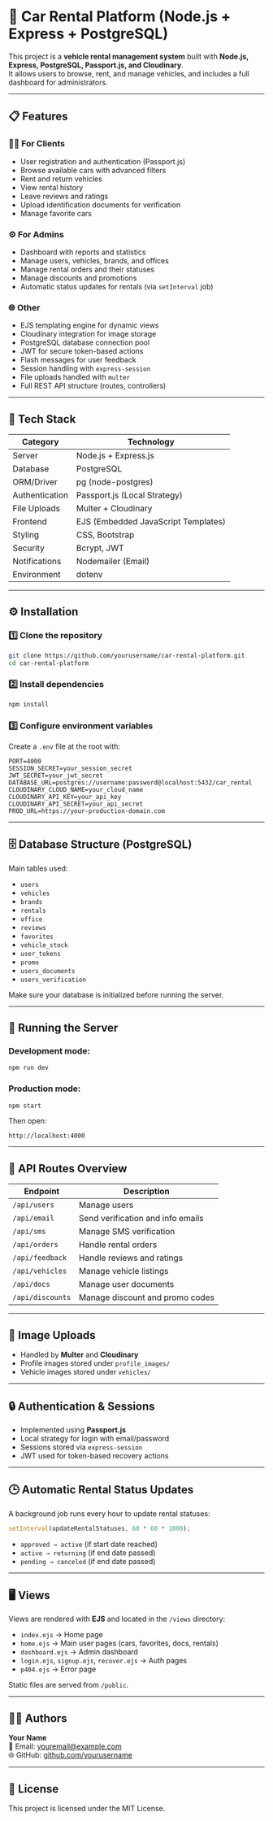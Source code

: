 # 🚗 Car Rental Platform (Node.js + Express + PostgreSQL)

This project is a **vehicle rental management system** built with **Node.js, Express, PostgreSQL, Passport.js, and Cloudinary**.  
It allows users to browse, rent, and manage vehicles, and includes a full dashboard for administrators.

---

## 📋 Features

### 🧑‍💻 For Clients
- User registration and authentication (Passport.js)
- Browse available cars with advanced filters
- Rent and return vehicles
- View rental history
- Leave reviews and ratings
- Upload identification documents for verification
- Manage favorite cars

### ⚙️ For Admins
- Dashboard with reports and statistics
- Manage users, vehicles, brands, and offices
- Manage rental orders and their statuses
- Manage discounts and promotions
- Automatic status updates for rentals (via `setInterval` job)

### 🌐 Other
- EJS templating engine for dynamic views
- Cloudinary integration for image storage
- PostgreSQL database connection pool
- JWT for secure token-based actions
- Flash messages for user feedback
- Session handling with `express-session`
- File uploads handled with `multer`
- Full REST API structure (routes, controllers)

---

## 🧰 Tech Stack

| Category | Technology |
|-----------|-------------|
| Server | Node.js + Express.js |
| Database | PostgreSQL |
| ORM/Driver | pg (node-postgres) |
| Authentication | Passport.js (Local Strategy) |
| File Uploads | Multer + Cloudinary |
| Frontend | EJS (Embedded JavaScript Templates) |
| Styling | CSS, Bootstrap |
| Security | Bcrypt, JWT |
| Notifications | Nodemailer (Email) |
| Environment | dotenv |

---

## ⚙️ Installation

### 1️⃣ Clone the repository
```bash
git clone https://github.com/yourusername/car-rental-platform.git
cd car-rental-platform
```

### 2️⃣ Install dependencies
```bash
npm install
```

### 3️⃣ Configure environment variables
Create a `.env` file at the root with:

```env
PORT=4000
SESSION_SECRET=your_session_secret
JWT_SECRET=your_jwt_secret
DATABASE_URL=postgres://username:password@localhost:5432/car_rental
CLOUDINARY_CLOUD_NAME=your_cloud_name
CLOUDINARY_API_KEY=your_api_key
CLOUDINARY_API_SECRET=your_api_secret
PROD_URL=https://your-production-domain.com
```

---

## 🗄️ Database Structure (PostgreSQL)

Main tables used:
- `users`
- `vehicles`
- `brands`
- `rentals`
- `office`
- `reviews`
- `favorites`
- `vehicle_stock`
- `user_tokens`
- `promo`
- `users_documents`
- `users_verification`

Make sure your database is initialized before running the server.

---

## 🚀 Running the Server

### Development mode:
```bash
npm run dev
```

### Production mode:
```bash
npm start
```

Then open:
```
http://localhost:4000
```

---

## 🧪 API Routes Overview

| Endpoint | Description |
|-----------|-------------|
| `/api/users` | Manage users |
| `/api/email` | Send verification and info emails |
| `/api/sms` | Manage SMS verification |
| `/api/orders` | Handle rental orders |
| `/api/feedback` | Handle reviews and ratings |
| `/api/vehicles` | Manage vehicle listings |
| `/api/docs` | Manage user documents |
| `/api/discounts` | Manage discount and promo codes |

---

## 📸 Image Uploads

- Handled by **Multer** and **Cloudinary**
- Profile images stored under `profile_images/`
- Vehicle images stored under `vehicles/`

---

## 🔒 Authentication & Sessions

- Implemented using **Passport.js**
- Local strategy for login with email/password
- Sessions stored via `express-session`
- JWT used for token-based recovery actions

---

## 🕒 Automatic Rental Status Updates

A background job runs every hour to update rental statuses:
```js
setInterval(updateRentalStatuses, 60 * 60 * 1000);
```
- `approved → active` (if start date reached)
- `active → returning` (if end date passed)
- `pending → canceled` (if end date passed)

---

## 🖥️ Views

Views are rendered with **EJS** and located in the `/views` directory:
- `index.ejs` → Home page
- `home.ejs` → Main user pages (cars, favorites, docs, rentals)
- `dashboard.ejs` → Admin dashboard
- `login.ejs`, `signup.ejs`, `recover.ejs` → Auth pages
- `p404.ejs` → Error page

Static files are served from `/public`.

---

## 👨‍💻 Authors

**Your Name**  
📧 Email: youremail@example.com  
🌐 GitHub: [github.com/yourusername](https://github.com/yourusername)

---

## 📜 License
This project is licensed under the MIT License.

